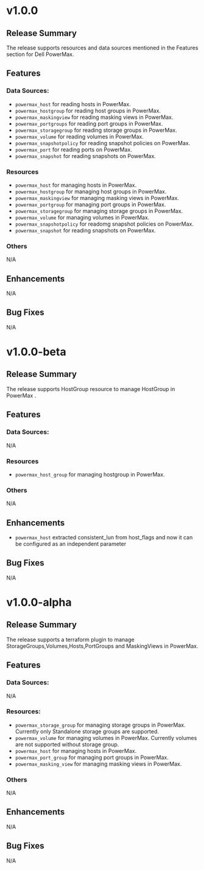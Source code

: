 <!--
# Copyright (c) 2023 Dell Inc., or its subsidiaries. All Rights Reserved.
#
# Licensed under the Mozilla Public License Version 2.0 (the "License");
# you may not use this file except in compliance with the License.
# You may obtain a copy of the License at
#
#     http://mozilla.org/MPL/2.0/
#
# Unless required by applicable law or agreed to in writing, software
# distributed under the License is distributed on an "AS IS" BASIS,
# WITHOUT WARRANTIES OR CONDITIONS OF ANY KIND, either express or implied.
# See the License for the specific language governing permissions and
# limitations under the License.
-->

# v1.0.0
## Release Summary
The release supports resources and data sources mentioned in the Features section for Dell PowerMax.
## Features

### Data Sources:
* `powermax_host` for reading hosts in PowerMax.
* `powermax_hostgroup` for reading host groups in PowerMax.
* `powermax_maskingview` for reading masking views in PowerMax.
* `powermax_portgroups` for reading port groups in PowerMax.
* `powermax_storagegroup` for reading storage groups in PowerMax.
* `powermax_volume` for reading volumes in PowerMax.
* `powermax_snapshotpolicy` for reading snapshot policies on PowerMax.
* `powermax_port` for reading ports on PowerMax.
* `powermax_snapshot` for reading snapshots on PowerMax.

### Resources
* `powermax_host` for managing hosts in PowerMax.
* `powermax_hostgroup` for managing host groups in PowerMax.
* `powermax_maskingview` for managing masking views in PowerMax.
* `powermax_portgroup` for managing port groups in PowerMax.
* `powermax_storagegroup` for managing storage groups in PowerMax.
* `powermax_volume` for managing volumes in PowerMax.
* `powermax_snapshotpolicy` for readomg snapshot policies on PowerMax.
* `powermax_snapshot` for reading snapshots on PowerMax.

### Others
N/A

## Enhancements
N/A

## Bug Fixes
N/A


# v1.0.0-beta
## Release Summary
The release supports HostGroup resource to manage HostGroup in PowerMax .
## Features

### Data Sources:
N/A

### Resources
* `powermax_host_group` for managing hostgroup in PowerMax.

### Others
N/A
## Enhancements
* `powermax_host` extracted consistent_lun from host_flags and now it can be configured as an independent parameter

## Bug Fixes
N/A


# v1.0.0-alpha

## Release Summary

The release supports a terraform plugin to manage StorageGroups,Volumes,Hosts,PortGroups and MaskingViews in PowerMax.

## Features

### Data Sources:
N/A

### Resources:
* `powermax_storage_group` for managing storage groups in PowerMax. Currently only Standalone storage groups are supported.
* `powermax_volume` for managing volumes in PowerMax. Currently volumes are not supported without storage group.
* `powermax_host` for managing hosts in PowerMax.
* `powermax_port_group` for managing port groups in PowerMax.
* `powermax_masking_view` for managing masking views in PowerMax.

### Others
N/A

## Enhancements
N/A

## Bug Fixes
N/A